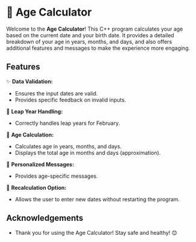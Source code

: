 # 🧮 Age Calculator
Welcome to the **Age Calculator**! This C++ program calculates your age based on the current date and your birth date. It provides a detailed breakdown of your age in years, months, and days, and also offers additional features and messages to make the experience more engaging.

## Features

✨ **Data Validation:**
- Ensures the input dates are valid.
- Provides specific feedback on invalid inputs.

🌟 **Leap Year Handling:**
- Correctly handles leap years for February.

📅 **Age Calculation:**
- Calculates age in years, months, and days.
- Displays the total age in months and days (approximation).

🎉 **Personalized Messages:**
- Provides age-specific messages.

🔄 **Recalculation Option:**
- Allows the user to enter new dates without restarting the program.

## Acknowledgements
- Thank you for using the Age Calculator! Stay safe and healthy! 😊
